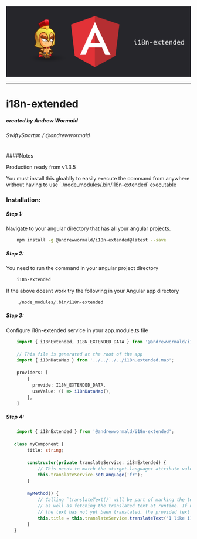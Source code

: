 ![logo](https://raw.githubusercontent.com/SwiftySpartan/i18n-extended/master/angular.png)
___________
# i18n-extended
##### created by  Andrew Wormald
###### SwiftySpartan / @andrewwormald
#
####Notes
<p> Production ready from v1.3.5</p>
<p> You must install this gloablly to easily execute
 the command from anywhere without having to use
 `./node_modules/.bin/i18n-extended` executable </p>

### Installation:
##### Step 1:
<p> Navigate to your angular directory that has all your angular projects.</p>

```bash
    npm install -g @andrewwormald/i18n-extended@latest --save
```

##### Step 2:
<p>You need to run the command in your angular project directory</p>

```bash
    i18n-extended 
```

<p>If the above doesnt work try the following in your Angular app directory</p>

```bash
    ./node_modules/.bin/i18n-extended 
```

##### Step 3:

<p>Configure i18n-extended service in your app.module.ts file</p>

```typescript jsx
    import { i18nExtended, I18N_EXTENDED_DATA } from '@andrewwormald/i18n-extended';
    
    // This file is generated at the root of the app
    import { i18nDataMap } from '../../../../i18n.extended.map';
    
    providers: [
        {
          provide: I18N_EXTENDED_DATA,
          useValue: () => i18nDataMap(),
        },
    ]
```

##### Step 4:
```typescript
    import { i18nExtended } from '@andrewwormald/i18n-extended';

   class myComponent {
        title: string;
        
        constructor(private translateService: i18nExtended) {
            // This needs to match the <target-language> attribute value in the .xlf file>
            this.translateService.setLanguage('fr');
        }
        
        myMethod() {
            // Calling `translateText()` will be part of marking the text for extraction
            // as well as fetching the translated text at runtime. If nothing is found or if
            // the text has not yet been translated, the provided text will be returned as is.  
            this.title = this.translateService.translateText('I like i18n-extended!');
        }
   }
```
